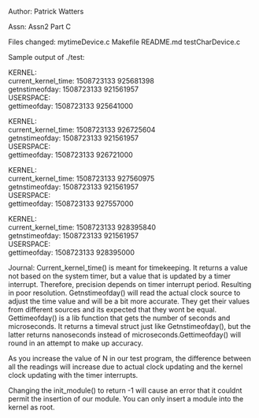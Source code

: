 Author: Patrick Watters

Assn: Assn2 Part C

Files changed: mytimeDevice.c Makefile README.md testCharDevice.c

Sample output of ./test:

KERNEL:  
current_kernel_time: 1508723133 925681398  
getnstimeofday: 1508723133 921561957  
USERSPACE:  
gettimeofday: 1508723133 925641000  

KERNEL:  
current_kernel_time: 1508723133 926725604  
getnstimeofday: 1508723133 921561957  
USERSPACE:  
gettimeofday: 1508723133 926721000  

KERNEL:  
current_kernel_time: 1508723133 927560975  
getnstimeofday: 1508723133 921561957  
USERSPACE:  
gettimeofday: 1508723133 927557000  

KERNEL:  
current_kernel_time: 1508723133 928395840  
getnstimeofday: 1508723133 921561957  
USERSPACE:  
gettimeofday: 1508723133 928395000  


Journal:
Current_kernel_time() is meant for timekeeping. It returns a value not based on the system timer, but a value that is updated by a timer interrupt. Therefore, precision depends on timer interrupt period. Resulting in poor resolution. Getnstimeofday() will read the actual clock source to adjust the time value and will be a bit more accurate. They get their values from different sources and its expected that they wont be equal.
Gettimeofday() is a lib function that gets the number of seconds and microseconds. It returns a timeval struct just like Getnstimeofday(), but the latter returns nanoseconds instead of microseconds.Gettimeofday() will round in an attempt to make up accuracy.
    
As you increase the value of N in our test program, the difference between all the readings will increase due to actual clock updating and the kernel clock updating with the timer interrupts. 

Changing the init_module() to return -1 will cause an error that it couldnt permit the insertion of our module. You can only insert a module into the kernel as root.

